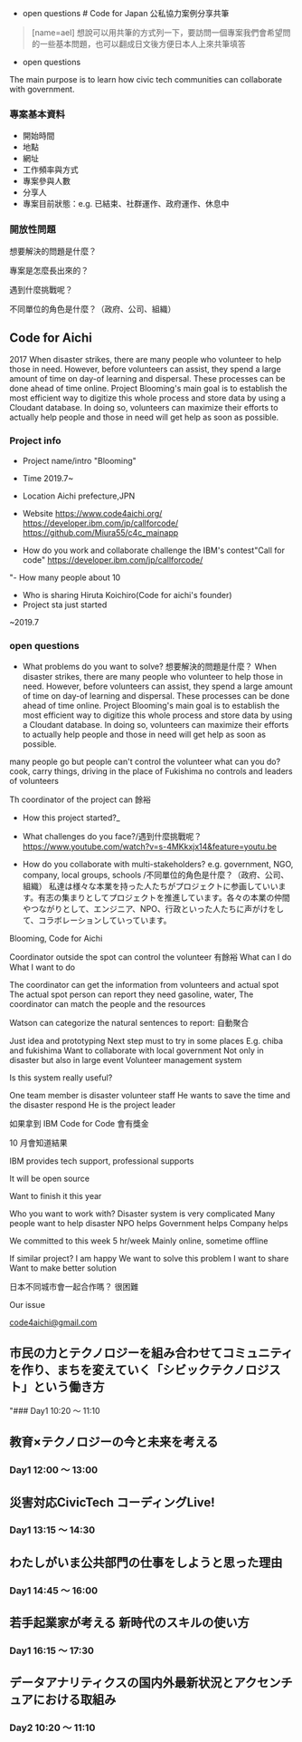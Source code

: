 
- open questions # Code for Japan 公私協力案例分享共筆

> [name=ael] 想說可以用共筆的方式列一下，要訪問一個專案我們會希望問的一些基本問題，也可以翻成日文後方便日本人上來共筆填答
- open questions 

The main purpose is to learn how civic tech communities can collaborate with government.

### 專案基本資料
- 開始時間
- 地點
- 網址
- 工作頻率與方式
- 專案參與人數
- 分享人
- 專案目前狀態：e.g. 已結束、社群運作、政府運作、休息中

### 開放性問題


想要解決的問題是什麼？

專案是怎麼長出來的？

遇到什麼挑戰呢？

不同單位的角色是什麼？（政府、公司、組織）

## Code for Aichi
2017
When disaster strikes, there are many people who volunteer to help those in need. However, before volunteers can assist, they spend a large amount of time on day-of learning and dispersal. These processes can be done ahead of time online. Project Blooming's main goal is to establish the most efficient way to digitize this whole process and store data by using a Cloudant database. In doing so, volunteers can maximize their efforts to actually help people and those in need will get help as soon as possible.
### Project info
- Project name/intro
"Blooming"
- Time
2019.7~
- Location
Aichi prefecture,JPN
- Website
https://www.code4aichi.org/
https://developer.ibm.com/jp/callforcode/
https://github.com/Miura55/c4c_mainapp

- How do you work and collaborate
challenge the IBM's contest"Call for code"
https://developer.ibm.com/jp/callforcode/

"- How many people
about 10
- Who is sharing
Hiruta Koichiro(Code for aichi's founder)
- Project sta
just started 

~2019.7

### open questions 

- What problems do you want to solve? 想要解決的問題是什麼？
When disaster strikes, there are many people who volunteer to help those in need. However, before volunteers can assist, they spend a large amount of time on day-of learning and dispersal. These processes can be done ahead of time online. Project Blooming's main goal is to establish the most efficient way to digitize this whole process and store data by using a Cloudant database. In doing so, volunteers can maximize their efforts to actually help people and those in need will get help as soon as possible.

many people go but people can't control the volunteer
what can you do?
cook, carry things, driving
in the place of Fukishima
no controls and leaders of volunteers

Th coordinator of the project can 餘裕

- How this project started?_



- What challenges do you face?/遇到什麼挑戰呢？
https://www.youtube.com/watch?v=s-4MKkxjx14&feature=youtu.be

- How do you collaborate with multi-stakeholders? e.g. government, NGO, company, local groups, schools /不同單位的角色是什麼？（政府、公司、組織）
私達は様々な本業を持った人たちがプロジェクトに参画していいます。有志の集まりとしてプロジェクトを推進しています。各々の本業の仲間やつながりとして、エンジニア、NPO、行政といった人たちに声がけをして、コラボレーションしていっています。

Blooming, Code for Aichi
 
Coordinator outside the spot can control the volunteer
有餘裕
What can I do 
What I want to do

The coordinator can get the information from volunteers and actual spot
The actual spot person can report they need gasoline, water,
The coordinator can match the people and the resources 


Watson can categorize the natural sentences to report: 自動聚合

Just idea and prototyping
Next step must to try in some places
E.g. chiba and fukishima
Want to collaborate with local government
Not only in disaster but also in large event
Volunteer management system

Is this system really useful?


One team member is disaster volunteer staff
He wants to save the time and the disaster respond
He is the project leader


如果拿到 IBM Code for Code 會有獎金

10 月會知道結果

IBM provides tech support, professional supports

It will be open source

Want to finish it this year

Who you want to work with?
Disaster system is very complicated
Many people want to help disaster
NPO helps
Government helps
Company helps


We committed to this week
5 hr/week
Mainly online, sometime offline

If similar project?
I am happy
We want to solve this problem
I want to share
Want to make better solution

日本不同城市會一起合作嗎？
很困難

Our issue


code4aichi@gmail.com 


## 市民の力とテクノロジーを組み合わせてコミュニティを作り、まちを変えていく「シビックテクノロジスト」という働き方

"### Day1 10:20 〜 11:10

## 教育×テクノロジーの今と未来を考える
### Day1 12:00 〜 13:00

## 災害対応CivicTech コーディングLive!
### Day1 13:15 〜 14:30

## わたしがいま公共部門の仕事をしようと思った理由
### Day1 14:45 〜 16:00



## 若手起業家が考える 新時代のスキルの使い方
### Day1 16:15 〜 17:30



## データアナリティクスの国内外最新状況とアクセンチュアにおける取組み
### Day2 10:20 〜 11:10


